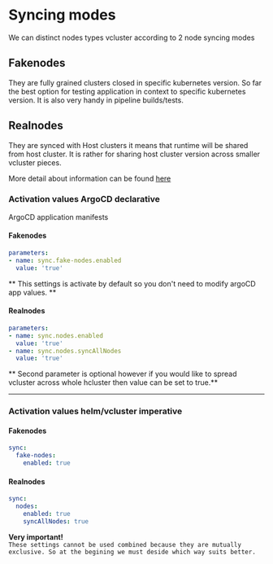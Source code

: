 # Syncing modes
We can distinct nodes types vcluster according to 2 node syncing modes

## Fakenodes
They are fully grained clusters closed in specific kubernetes version. So far the best option
for testing application in context to specific kubernetes version. It is also very handy in
pipeline builds/tests.

## Realnodes
They are synced with Host clusters it means that runtime will be shared from host cluster. 
It is rather for sharing host cluster version across smaller vcluster pieces.

More detail about information can be found [here](https://www.vcluster.com/docs/architecture/nodes#node-syncing-modes)

### Activation values ArgoCD declarative
ArgoCD application manifests

#### Fakenodes

```yaml
parameters:
- name: sync.fake-nodes.enabled
  value: 'true'
```

** This settings is activate by default so you don't need to modify argoCD app values. **

#### Realnodes

```yaml
parameters:
- name: sync.nodes.enabled
  value: 'true'
- name: sync.nodes.syncAllNodes
  value: 'true'
```

** Second parameter is optional however if you would like to spread vcluster across whole hcluster
then value can be set to true.**

---

### Activation values helm/vcluster imperative

#### Fakenodes
```yaml
sync:
  fake-nodes:
    enabled: true
```

#### Realnodes

```yaml
sync:
  nodes:
    enabled: true
    syncAllNodes: true
```

**Very important!**
<br>
`These settings cannot be used combined because they are mutually exclusive. So at the begining we must
deside which way suits better.`

